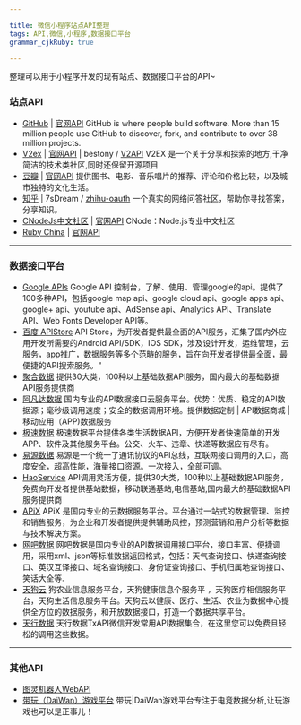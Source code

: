 ```yaml
---

title: 微信小程序站点API整理
tags: API,微信,小程序,数据接口平台
grammar_cjkRuby: true

---
```


整理可以用于小程序开发的现有站点、数据接口平台的API~
### **站点API**
  - [GitHub][1] | [官网API][2]
  GitHub is where people build software. More than 15 million people use GitHub to discover, fork, and contribute to over 38 million projects.
  - [V2ex][3] | [官网API][4] | bestony / [V2API][5]
V2EX 是一个关于分享和探索的地方,干净简洁的技术类社区,同时还保留开源项目 
  - [豆瓣][6] | [官网API][7]
  提供图书、电影、音乐唱片的推荐、评论和价格比较，以及城市独特的文化生活。
  - [知乎][8] | 7sDream / [zhihu-oauth][9]
一个真实的网络问答社区，帮助你寻找答案，分享知识。
  -  [CNodeJs中文社区][10] | [官网API][11]
CNode：Node.js专业中文社区
  - [Ruby China][12] | [官网API][13]

----------


 ### **数据接口平台**
 
  - [Google APIs][14]
  Google API 控制台，了解、使用、管理google的api。提供了100多种API，包括google map api、google cloud api、google apps api、google+ api、youtube api、AdSense api、Analytics API、Translate API、Web Fonts Developer API等。
  - [百度 APIStore][15] 
  API Store，为开发者提供最全面的API服务，汇集了国内外应用开发所需要的Android API/SDK，IOS SDK，涉及设计开发，运维管理，云服务，app推广，数据服务等多个范畴的服务，旨在向开发者提供最全面，最便捷的API搜索服务。"
  - [聚合数据][16] 
  提供30大类，100种以上基础数据API服务，国内最大的基础数据API服务提供商
  - [阿凡达数据][17] 
  国内专业的API数据接口云服务平台。优势：优质、稳定的API数据源；毫秒级调用速度；安全的数据调用环境。提供数据定制 | API数据商城 | 移动应用（APP)数据服务
  - [极速数据][18] 
  极速数据平台提供各类生活数据API，方便开发者快速简单的开发APP、软件及其他服务平台。公交、火车、违章、快递等数据应有尽有。
  - [易源数据][19] 
  易源是一个统一了通讯协议的API总线，互联网接口调用的入口，高度安全，超高性能，海量接口资源。一次接入，全部可调。
  - [HaoService][20] 
  API调用灵活方便，提供30大类，100种以上基础数据API服务，免费向开发者提供基站数据，移动联通基站,电信基站,国内最大的基础数据API服务提供商
  - [APiX][21] 
  APiX 是国内专业的云数据服务平台。平台通过一站式的数据管理、监控和销售服务，为企业和开发者提供提供辅助风控，预测营销和用户分析等数据与技术解决方案。
  - [网吧数据][22] 
  网吧数据是国内专业的API数据调用接口平台，接口丰富、便捷调用，采用xml、json等标准数据返回格式，包括：天气查询接口、快递查询接口、英汉互译接口、域名查询接口、身份证查询接口、手机归属地查询接口、笑话大全等.
  - [天狗云][23]
  狗农业信息服务平台，天狗健康信息个服务平 ，天狗医疗相信服务平台，天狗生活信息服务平台。天狗云以健康、医疗、生活、农业为数据中心提供全方位的数据服务，和开放数据接口，打造一个数据共享平台。
  - [天行数据][24]
  天行数据TxAPI微信开发常用API数据集合，在这里您可以免费且轻松的调用这些数据。
    

----------

### **其他API**
  - [图灵机器人WebAPI][25] 
  - [带玩（DaiWan）游戏平台][26]
    带玩|DaiWan游戏平台专注于电竞数据分析,让玩游戏也可以是正事儿！
    
  


  [1]: https://github.com/
  [2]: https://developer.github.com/v3/
  [3]: https://www.v2ex.com
  [4]: https://www.v2ex.com/p/7v9TEc53
  [5]: https://github.com/bestony/V2API
  [6]: https://www.douban.com/
  [7]: https://developers.douban.com/wiki/?title=guide
  [8]: https://www.zhihu.com
  [9]: https://github.com/7sDream/zhihu-oauth
  [10]: https://cnodejs.org
  [11]: https://cnodejs.org/api
  [12]: https://ruby-china.org
  [13]: https://ruby-china.org/api
  [14]: https://console.developers.google.com/apis/library?hl=zh-CN
  [15]: http://apistore.baidu.com/
  [16]: https://www.juhe.cn/
  [17]: http://www.avatardata.cn/
  [18]: http://www.jisuapi.com/
  [19]: https://www.showapi.com/
  [20]: http://www.haoservice.com/
  [21]: http://www.apix.cn/
  [22]: http://www.zgw8.com/
  [23]: http://www.tngou.net/
  [24]: http://www.tianapi.com/
  [25]: http://www.tuling123.com/help/h_cent_webapi.jhtml?nav=doc
  [26]: http://www.games-cube.com/
